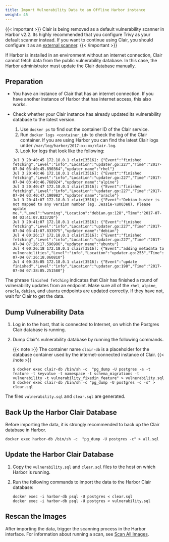 ```yaml
---
title: Import Vulnerability Data to an Offline Harbor instance
weight: 45
---
```


{{< important >}}
Clair is being removed as a default vulnerability scanner in Harbor v2.2. Its highly recommended that you configure Trivy as your default scanner instead. If you want to continue using Clair, you should configure it as an [external scanner](https://goharbor.io/docs/edge/administration/vulnerability-scanning/pluggable-scanners/).
{{< /important >}}

If Harbor is installed in an environment without an internet connection, Clair cannot fetch data from the public vulnerability database. In this case, the Harbor administrator must update the Clair database manually.

## Preparation

- You have an instance of Clair that has an internet connection. If you have another instance of Harbor that has internet access, this also works.
- Check whether your Clair instance has already updated its vulnerability database to the latest version.

   1. Use `docker ps` to find out the container ID of the Clair service.
   1. Run `docker logs <container_id>` to check the log of the Clair container. If you are using Harbor you can find the latest Clair logs under `/var/log/harbor/2017-xx-xx/clair.log`.
   1. Look for logs that look like the following:

    ```
    Jul 3 20:40:45 172.18.0.1 clair[3516]: {"Event":"finished fetching","Level":"info","Location":"updater.go:227","Time":"2017-07-04 03:40:45.890364","updater name":"rhel"}
    Jul 3 20:40:46 172.18.0.1 clair[3516]: {"Event":"finished fetching","Level":"info","Location":"updater.go:227","Time":"2017-07-04 03:40:46.768924","updater name":"alpine"}
    Jul 3 20:40:47 172.18.0.1 clair[3516]: {"Event":"finished fetching","Level":"info","Location":"updater.go:227","Time":"2017-07-04 03:40:47.190982","updater name":"oracle"}
    Jul 3 20:41:07 172.18.0.1 clair[3516]: {"Event":"Debian buster is not mapped to any version number (eg. Jessie-\u003e8). Please update me.","Level":"warning","Location":"debian.go:128","Time":"2017-07-04 03:41:07.833720"}
    Jul 3 20:41:07 172.18.0.1 clair[3516]: {"Event":"finished fetching","Level":"info","Location":"updater.go:227","Time":"2017-07-04 03:41:07.833975","updater name":"debian"}
    Jul 4 00:26:17 172.18.0.1 clair[3516]: {"Event":"finished fetching","Level":"info","Location":"updater.go:227","Time":"2017-07-04 07:26:17.596986","updater name":"ubuntu"}
    Jul 4 00:26:18 172.18.0.1 clair[3516]: {"Event":"adding metadata to vulnerabilities","Level":"info","Location":"updater.go:253","Time":"2017-07-04 07:26:18.060810"}
    Jul 4 00:38:05 172.18.0.1 clair[3516]: {"Event":"update finished","Level":"info","Location":"updater.go:198","Time":"2017-07-04 07:38:05.251580"}
    ```
The phrase `finished fetching` indicates that Clair has finished a round of vulnerability updates from an endpoint. Make sure all of the `rhel`, `alpine`, `oracle`, `debian`, and `ubuntu` endpoints are updated correctly. If they have not, wait for Clair to get the data.

## Dump Vulnerability Data

1. Log in to the host, that is connected to Internet, on which the Postgres Clair database is running.
1. Dump Clair's vulnerability database by running the following commands.

   {{< note >}}
   The container name `clair-db` is a placeholder for the database container used by the internet-connected instance of Clair.
   {{< /note >}}

    ```shell
    $ docker exec clair-db /bin/sh -c  "pg_dump -U postgres -a -t feature -t keyvalue -t namespace -t schema_migrations -t vulnerability -t vulnerability_fixedin_feature" > vulnerability.sql  
    $ docker exec clair-db /bin/sh -c "pg_dump -U postgres -c -s" > clear.sql
    ```

The files `vulnerability.sql` and `clear.sql` are generated.

## Back Up the Harbor Clair Database

Before importing the data, it is strongly recommended to back up the Clair database in Harbor.

```shell
docker exec harbor-db /bin/sh -c  "pg_dump -U postgres -c" > all.sql
```

## Update the Harbor Clair Database

1. Copy the `vulnerability.sql` and `clear.sql` files to the host on which Harbor is running.
1. Run the following commands to import the data to the Harbor Clair database:

    ```shell
    docker exec -i harbor-db psql -U postgres < clear.sql  
    docker exec -i harbor-db psql -U postgres < vulnerability.sql
    ```

## Rescan the Images

After importing the data, trigger the scanning process in the Harbor interface. For information about running a scan, see [Scan All Images](scan-all-images.md).
